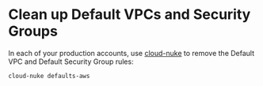 # Clean up Default VPCs and Security Groups

In each of your production accounts, use [cloud-nuke](https://github.com/gruntwork-io/cloud-nuke) to remove the Default
VPC and Default Security Group rules:

```bash
cloud-nuke defaults-aws
```


<!-- ##DOCS-SOURCER-START
{"sourcePlugin":"local-copier","hash":"f24a4c59eb7b0e53a6b225dd9c83ac9c"}
##DOCS-SOURCER-END -->
